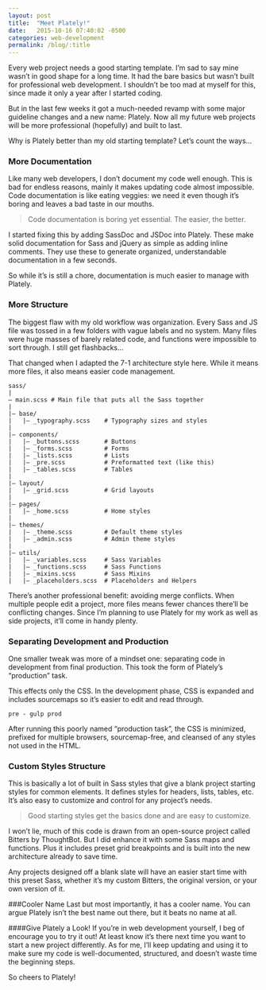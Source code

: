 ```yaml
---
layout: post
title:  "Meet Plately!"
date:   2015-10-16 07:40:02 -0500
categories: web-development
permalink: /blog/:title
---
```

Every web project needs a good starting template. I’m sad to say mine wasn’t in good shape for a long time. It had the bare basics but wasn’t built for professional web development. I shouldn’t be too mad at myself for this, since made it only a year after I started coding.

But in the last few weeks it got a much-needed revamp with some major guideline changes and a new name: Plately. Now all my future web projects will be more professional (hopefully) and built to last.

Why is Plately better than my old starting template? Let’s count the ways…

### More Documentation
Like many web developers, I don’t document my code well enough. This is bad for endless reasons, mainly it makes updating code almost impossible. Code documentation is like eating veggies: we need it even though it’s boring and leaves a bad taste in our mouths. 

> Code documentation is boring yet essential. The easier, the better.

I started fixing this by adding SassDoc and JSDoc into Plately. These make solid documentation for Sass and jQuery as simple as adding inline comments. They use these to generate organized, understandable documentation in a few seconds.

So while it’s is still a chore, documentation is much easier to manage with Plately.

### More Structure
The biggest flaw with my old workflow was organization. Every Sass and JS file was tossed in a few folders with vague labels and no system. Many files were huge masses of barely related code, and functions were impossible to sort through. I still get flashbacks…

That changed when I adapted the 7-1 architecture style here. While it means more files, it also means easier code management.

	sass/
	|
	– main.scss # Main file that puts all the Sass together
	|
	|– base/
	|   |– _typography.scss    # Typography sizes and styles
	|
	|– components/
	|   |– _buttons.scss       # Buttons
	|   |– _forms.scss         # Forms
	|   |– _lists.scss         # Lists
	|   |– _pre.scss           # Preformatted text (like this)
	|   |– _tables.scss        # Tables
	|
	|– layout/
	|   |– _grid.scss          # Grid layouts
	|
	|– pages/
	|   |– _home.scss          # Home styles
	|
	|– themes/
	|   |– _theme.scss         # Default theme styles
	|   |– _admin.scss         # Admin theme styles
	|
	|– utils/
	|   |– _variables.scss     # Sass Variables
	|   |– _functions.scss     # Sass Functions
	|   |– _mixins.scss        # Sass Mixins
	|   |– _placeholders.scss  # Placeholders and Helpers

There’s another professional benefit: avoiding merge conflicts. When multiple people edit a project, more files means fewer chances there’ll be conflicting changes. Since I’m planning to use Plately for my work as well as side projects, it’ll come in handy plenty.

### Separating Development and Production
One smaller tweak was more of a mindset one: separating code in development from final production. This took the form of Plately’s “production” task.

This effects only the CSS. In the development phase, CSS is expanded and includes sourcemaps so it’s easier to edit and read through.

	pre - gulp prod

After running this poorly named “production task”, the CSS is minimized, prefixed for multiple browsers, sourcemap-free, and cleansed of any styles not used in the HTML.

### Custom Styles Structure
This is basically a lot of built in Sass styles that give a blank project starting styles for common elements. It defines styles for headers, lists, tables, etc. It’s also easy to customize and control for any project’s needs.

> Good starting styles get the basics done and are easy to customize.

I won’t lie, much of this code is drawn from an open-source project called Bitters by ThoughtBot. But I did enhance it with some Sass maps and functions. Plus it includes preset grid breakpoints and is built into the new architecture already to save time.

Any projects designed off a blank slate will have an easier start time with this preset Sass, whether it’s my custom Bitters, the original version, or your own version of it.

###Cooler Name
Last but most importantly, it has a cooler name. You can argue Plately isn’t the best name out there, but it beats no name at all.

####Give Plately a Look!
If you’re in web development yourself, I beg of encourage you to try it out! At least know it’s there next time you want to start a new project differently. As for me, I’ll keep updating and using it to make sure my code is well-documented, structured, and doesn’t waste time the beginning steps.

So cheers to Plately!
